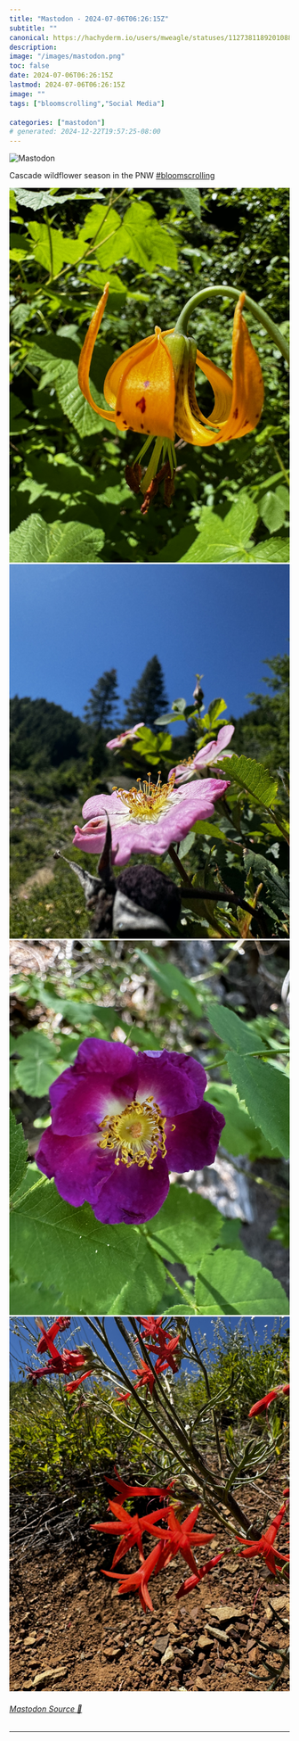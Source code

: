```yaml
---
title: "Mastodon - 2024-07-06T06:26:15Z"
subtitle: ""
canonical: https://hachyderm.io/users/mweagle/statuses/112738118920108810
description:
image: "/images/mastodon.png"
toc: false
date: 2024-07-06T06:26:15Z
lastmod: 2024-07-06T06:26:15Z
image: ""
tags: ["bloomscrolling","Social Media"]

categories: ["mastodon"]
# generated: 2024-12-22T19:57:25-08:00
---
```

![Mastodon](/images/mastodon.png)

<p>Cascade wildflower season in the PNW <a href="https://hachyderm.io/tags/bloomscrolling" class="mention hashtag" rel="tag">#<span>bloomscrolling</span></a></p>

![](ca2ae468f41acefe.jpeg)
![](d1d113c7c4767afc.jpeg)
![](ebdb003e6c0eeaf2.jpeg)
![](bc30b4f844672507.jpeg)

###### [Mastodon Source 🐘](https://hachyderm.io/@mweagle/112738118920108810)

___
